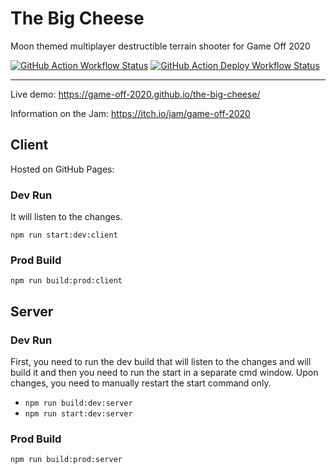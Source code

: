 # The Big Cheese

Moon themed multiplayer destructible terrain shooter for Game Off 2020

[![GitHub Action Workflow Status][github-actions-workflow-image]][github-actions-workflow-url]
[![GitHub Action Deploy Workflow Status][github-actions-deploy-workflow-image]][github-actions-deploy-workflow-url]

---

Live demo: https://game-off-2020.github.io/the-big-cheese/

Information on the Jam: https://itch.io/jam/game-off-2020


## Client

Hosted on GitHub Pages: 

### Dev Run

It will listen to the changes.

`npm run start:dev:client`

### Prod Build

`npm run build:prod:client`

## Server


### Dev Run

First, you need to run the dev build that will listen to the changes and will build it and then you need to run the start in a separate cmd window. Upon changes, you need to manually restart the start command only.

-  `npm run build:dev:server`
-  `npm run start:dev:server`

### Prod Build

`npm run build:prod:server`

[github-actions-workflow-image]: https://github.com/Game-Off-2020/the-big-cheese/workflows/Default/badge.svg
[github-actions-workflow-url]: https://github.com/Game-Off-2020/the-big-cheese/actions

[github-actions-deploy-workflow-image]: https://github.com/Game-Off-2020/the-big-cheese/workflows/Deploy/badge.svg
[github-actions-deploy-workflow-url]: https://github.com/Game-Off-2020/the-big-cheese/actions
